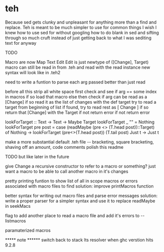 # teh

Because sed gets clunky and unpleasant for anything more than a find and replace.  Teh is meant to be much simpler to use for common things I wish I knew how to use sed for without googling how to do blank in sed and sifting through so much cruft instead of just getting back to what I was sediting text for anyway

TODO

  Macro are now Map Text Edit
  Edit is just newtype of ([Change], Target)
  macro can still be read in from .teh and read with the read instance
  new syntax will look like in .teh2

  need to write a funtion to parse each arg passed better than just read

  before all this strip all white space
  first check and see if arg == some index in macros
    if so load that macro else
  then check if arg can be read as a [Change]
    if so read it as the list of changes with the def target
  try to read a target from beginning of list
    if found,
       try to read rest as [ Change ]
        if so return that [Change] with the Target
        if not return error
    if not return error

lookForTarget :: Text -> Text -> Maybe Target
lookForTarget _ "" = Nothing
lookForTarget pre post =
  case (readMaybe (pre <> (T.head post))::Target) of
    Nothing -> lookForTarget (pre<>(T.head post)) (T.tail post)
    Just t -> Just t

  make a more substantial default .teh file
    -- bracketing, square bracketing, shaving off an amount, code comments
  polish this readme

TODO but like later in the future

  give Change a recursive constructor to refer to a macro or something?
    just want a macro to be able to call another macro in it's changes

  pretty printing funtion to show list of all in scope macros or errors associated with
    macro files to find
    solution: improve printMacros function

  better syntax for writing out macro files and parse error messages
    solution: write a proper parser for a simpler syntax and use it to replace readMaybe in seekMacs

  flag to add another place to read a macro file and add it's errors to --listmacros

  paramaterized macros



***** note ******
switch back to stack lts resolver when ghc verstion hits 9.2.8
